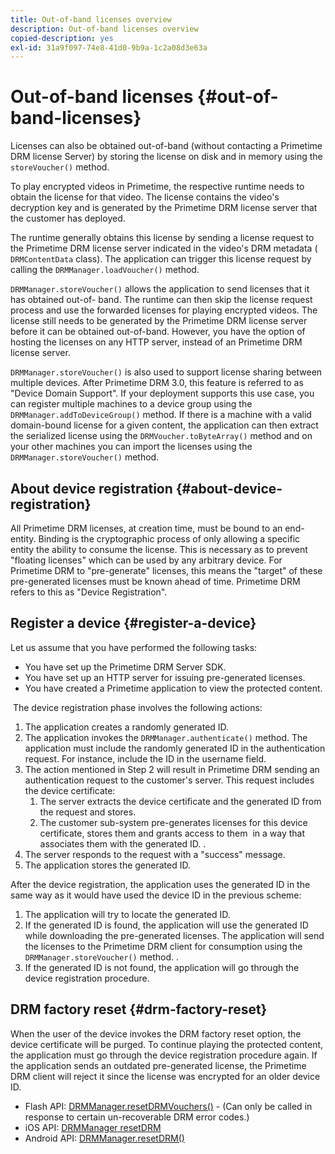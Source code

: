 ```yaml
---
title: Out-of-band licenses overview
description: Out-of-band licenses overview
copied-description: yes
exl-id: 31a9f097-74e8-41d0-9b9a-1c2a08d3e63a
---
```

# Out-of-band licenses {#out-of-band-licenses}

Licenses can also be obtained out-of-band (without contacting a Primetime DRM license Server) by storing the license on disk and in memory using the `storeVoucher()` method.

To play encrypted videos in Primetime, the respective runtime needs to obtain the license for that video. The license contains the video's decryption key and is generated by the Primetime DRM license server that the customer has deployed.

The runtime generally obtains this license by sending a license request to the Primetime DRM license server indicated in the video's DRM metadata ( `DRMContentData` class). The application can trigger this license request by calling the `DRMManager.loadVoucher()` method.

`DRMManager.storeVoucher()` allows the application to send licenses that it has obtained out-of- band. The runtime can then skip the license request process and use the forwarded licenses for playing encrypted videos. The license still needs to be generated by the Primetime DRM license server before it can be obtained out-of-band. However, you have the option of hosting the licenses on any HTTP server, instead of an Primetime DRM license server.

`DRMManager.storeVoucher()` is also used to support license sharing between multiple devices. After Primetime DRM 3.0, this feature is referred to as "Device Domain Support". If your deployment supports this use case, you can register multiple machines to a device group using the `DRMManager.addToDeviceGroup()` method. If there is a machine with a valid domain-bound license for a given content, the application can then extract the serialized license using the `DRMVoucher.toByteArray()` method and on your other machines you can import the licenses using the `DRMManager.storeVoucher()` method.

## About device registration {#about-device-registration}

All Primetime DRM licenses, at creation time, must be bound to an end-entity. Binding is the cryptographic process of only allowing a specific entity the ability to consume the license. This is necessary as to prevent "floating licenses" which can be used by any arbitrary device. For Primetime DRM to "pre-generate" licenses, this means the "target" of these pre-generated licenses must be known ahead of time. Primetime DRM refers to this as "Device Registration".

## Register a device {#register-a-device}

Let us assume that you have performed the following tasks:

* You have set up the Primetime DRM Server SDK. 
* You have set up an HTTP server for issuing pre-generated licenses. 
* You have created a Primetime application to view the protected content.

 The device registration phase involves the following actions: 

1. The application creates a randomly generated ID.
1. The application invokes the `DRMManager.authenticate()` method. The application must include the randomly generated ID in the authentication request. For instance, include the ID in the username field.
1. The action mentioned in Step 2 will result in Primetime DRM sending an authentication request to the customer's server. This request includes the device certificate:
   1. The server extracts the device certificate and the generated ID from the request and stores.
   1. The customer sub-system pre-generates licenses for this device certificate, stores them and grants access to them  in a way that associates them with the generated ID. .
1. The server responds to the request with a "success" message.
1. The application stores the generated ID.

After the device registration, the application uses the generated ID in the same way as it would have used the device ID in the previous scheme:
1. The application will try to locate the generated ID. 
1. If the generated ID is found, the application will use the generated ID while downloading the pre-generated licenses. The application will send the licenses to the Primetime DRM client for consumption using the `DRMManager.storeVoucher()` method. . 
1. If the generated ID is not found, the application will go through the device registration procedure.

## DRM factory reset {#drm-factory-reset}

When the user of the device invokes the DRM factory reset option, the device certificate will be purged. To continue playing the protected content, the application must go through the device registration procedure again. If the application sends an outdated pre-generated license, the Primetime DRM client will reject it since the license was encrypted for an older device ID.

* Flash API: [DRMManager.resetDRMVouchers()](https://help.adobe.com/en_US/FlashPlatform/reference/actionscript/3/flash/net/drm/DRMManager.html#resetDRMVouchers()) - (Can only be called in response to certain un-recoverable DRM error codes.) 
* iOS API: [DRMManager resetDRM](https://help.adobe.com/en_US/primetime/api/drm-apis/client/ios/interface_d_r_m_manager.html#a0dd6c9662428583196e0419d3ea69446) 
* Android API: [DRMManager.resetDRM()](https://help.adobe.com/en_US/primetime/api/drm-apis/client/android/com/adobe/ave/drm/DRMManager.html#resetDRM(com.adobe.ave.drm.DRMOperationErrorCallback,%20com.adobe.ave.drm.DRMOperationCompleteCallback))

